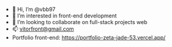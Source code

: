 - 👋 Hi, I’m @vbb97
- 👀 I’m interested in front-end development
- 💞️ I’m looking to collaborate on full-stack projects web
- 📫 vitorfront@gmail.com
- Portfolio front-end: https://portfolio-zeta-jade-53.vercel.app/

<!---
vbb97/vbb97 is a ✨ special ✨ repository because its `README.md` (this file) appears on your GitHub profile.
You can click the Preview link to take a look at your changes.
--->
